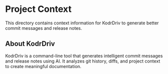 # Project Context

This directory contains context information for KodrDriv to generate better commit messages and release notes.

## About KodrDriv

KodrDriv is a command-line tool that generates intelligent commit messages and release notes using AI. It analyzes git history, diffs, and project context to create meaningful documentation. 